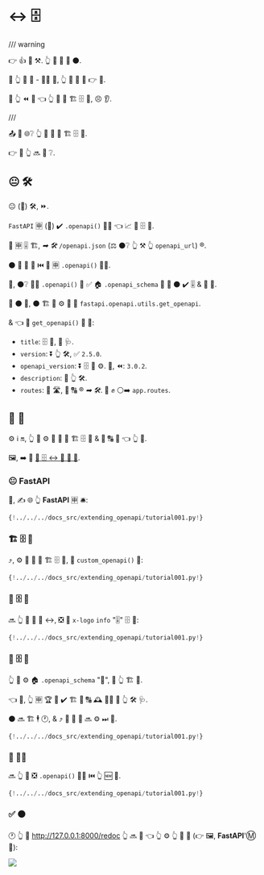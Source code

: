 # ↔ 🗄

/// warning

👉 👍 🏧 ⚒. 👆 🎲 💪 🚶 ⚫️.

🚥 👆 📄 🔰 - 👩‍💻 🦮, 👆 💪 🎲 🚶 👉 📄.

🚥 👆 ⏪ 💭 👈 👆 💪 🔀 🏗 🗄 🔗, 😣 👂.

///

📤 💼 🌐❔ 👆 💪 💪 🔀 🏗 🗄 🔗.

👉 📄 👆 🔜 👀 ❔.

## 😐 🛠️

😐 (🔢) 🛠️, ⏩.

`FastAPI` 🈸 (👐) ✔️ `.openapi()` 👩‍🔬 👈 📈 📨 🗄 🔗.

🍕 🈸 🎚 🏗, *➡ 🛠️* `/openapi.json` (⚖️ ⚫️❔ 👆 ⚒ 👆 `openapi_url`) ®.

⚫️ 📨 🎻 📨 ⏮️ 🏁 🈸 `.openapi()` 👩‍🔬.

🔢, ⚫️❔ 👩‍🔬 `.openapi()` 🔨 ✅ 🏠 `.openapi_schema` 👀 🚥 ⚫️ ✔️ 🎚 &amp; 📨 👫.

🚥 ⚫️ 🚫, ⚫️ 🏗 👫 ⚙️ 🚙 🔢 `fastapi.openapi.utils.get_openapi`.

&amp; 👈 🔢 `get_openapi()` 📨 🔢:

* `title`: 🗄 📛, 🎦 🩺.
* `version`: ⏬ 👆 🛠️, ✅ `2.5.0`.
* `openapi_version`: ⏬ 🗄 🔧 ⚙️. 🔢, ⏪: `3.0.2`.
* `description`: 📛 👆 🛠️.
* `routes`: 📇 🛣, 👫 🔠 ® *➡ 🛠️*. 👫 ✊ ⚪️➡️ `app.routes`.

## 🔑 🔢

⚙️ ℹ 🔛, 👆 💪 ⚙️ 🎏 🚙 🔢 🏗 🗄 🔗 &amp; 🔐 🔠 🍕 👈 👆 💪.

🖼, ➡️ 🚮 <a href="https://github.com/Rebilly/ReDoc/blob/master/docs/redoc-vendor-extensions.md#x-logo" class="external-link" target="_blank">📄 🗄 ↔ 🔌 🛃 🔱</a>.

### 😐 **FastAPI**

🥇, ✍ 🌐 👆 **FastAPI** 🈸 🛎:

```Python hl_lines="1  4  7-9"
{!../../../docs_src/extending_openapi/tutorial001.py!}
```

### 🏗 🗄 🔗

⤴️, ⚙️ 🎏 🚙 🔢 🏗 🗄 🔗, 🔘 `custom_openapi()` 🔢:

```Python hl_lines="2  15-20"
{!../../../docs_src/extending_openapi/tutorial001.py!}
```

### 🔀 🗄 🔗

🔜 👆 💪 🚮 📄 ↔, ❎ 🛃 `x-logo` `info` "🎚" 🗄 🔗:

```Python hl_lines="21-23"
{!../../../docs_src/extending_openapi/tutorial001.py!}
```

### 💾 🗄 🔗

👆 💪 ⚙️ 🏠 `.openapi_schema` "💾", 🏪 👆 🏗 🔗.

👈 🌌, 👆 🈸 🏆 🚫 ✔️ 🏗 🔗 🔠 🕰 👩‍💻 📂 👆 🛠️ 🩺.

⚫️ 🔜 🏗 🕴 🕐, &amp; ⤴️ 🎏 💾 🔗 🔜 ⚙️ ⏭ 📨.

```Python hl_lines="13-14  24-25"
{!../../../docs_src/extending_openapi/tutorial001.py!}
```

### 🔐 👩‍🔬

🔜 👆 💪 ❎ `.openapi()` 👩‍🔬 ⏮️ 👆 🆕 🔢.

```Python hl_lines="28"
{!../../../docs_src/extending_openapi/tutorial001.py!}
```

### ✅ ⚫️

🕐 👆 🚶 <a href="http://127.0.0.1:8000/redoc" class="external-link" target="_blank">http://127.0.0.1:8000/redoc</a> 👆 🔜 👀 👈 👆 ⚙️ 👆 🛃 🔱 (👉 🖼, **FastAPI**'Ⓜ 🔱):

<img src="/img/tutorial/extending-openapi/image01.png">
